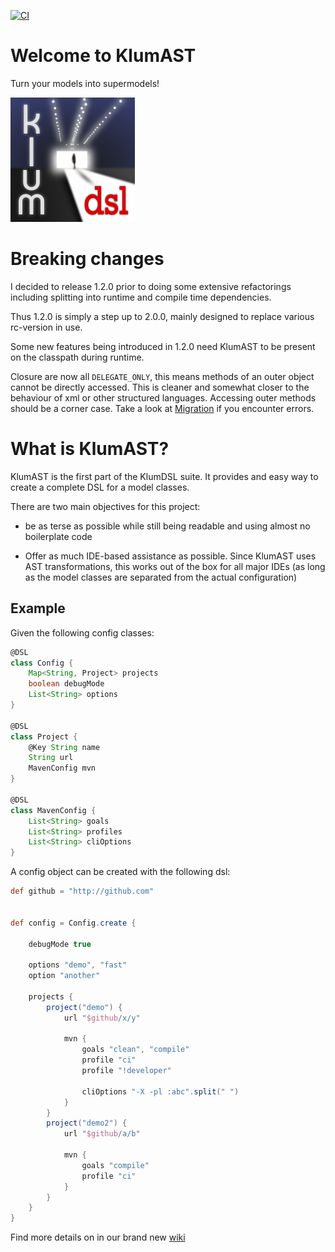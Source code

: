 [![CI](https://github.com/klum-dsl/klum-ast/actions/workflows/ci.yml/badge.svg?branch=master)](https://github.com/klum-dsl/klum-ast/actions/workflows/ci.yml)

Welcome to KlumAST
==================
Turn your models into supermodels!



[![klum logo](img/klumlogo.png)](https://github.com/klum-dsl/klum-ast)

# Breaking changes

I decided to release 1.2.0 prior to doing some extensive refactorings including splitting into runtime and compile
time dependencies.

Thus 1.2.0 is simply a step up to 2.0.0, mainly designed to replace various rc-version in use.

Some new features being introduced in 1.2.0 need KlumAST to
be present on the classpath during runtime.

Closure are now all `DELEGATE_ONLY`, this means methods of an outer object cannot be
directly accessed. This is cleaner and somewhat closer to the behaviour of
xml or other structured languages. Accessing outer methods should be a corner case.
Take a look at [Migration](https://github.com/klum-dsl/klum-ast/wiki/Migration) if you encounter errors.


# What is KlumAST?

KlumAST is the first part of the KlumDSL suite. It provides and easy way to create a complete DSL for a model classes.
 
There are two main objectives for this project:

- be as terse as possible while still being readable and using almost no boilerplate code

- Offer as much IDE-based assistance as possible.
  Since KlumAST uses AST transformations, this works out of the
  box for all major IDEs (as long as the model classes are separated from
  the actual configuration)

## Example

Given the following config classes:

```groovy
@DSL
class Config {
    Map<String, Project> projects
    boolean debugMode
    List<String> options
}

@DSL
class Project {
    @Key String name
    String url
    MavenConfig mvn
}

@DSL
class MavenConfig {
    List<String> goals
    List<String> profiles
    List<String> cliOptions
}
```

A config object can be created with the following dsl:

```groovy
def github = "http://github.com"


def config = Config.create {

    debugMode true
    
    options "demo", "fast"
    option "another"
    
    projects {
        project("demo") {
            url "$github/x/y"
            
            mvn {
                goals "clean", "compile"
                profile "ci"
                profile "!developer"
                
                cliOptions "-X -pl :abc".split(" ")
            }
        }
        project("demo2") {
            url "$github/a/b"
            
            mvn {
                goals "compile"
                profile "ci"
            }
        }
    }
}
```

Find more details on in our brand new [wiki](https://github.com/klum-dsl/klum-ast/wiki)
